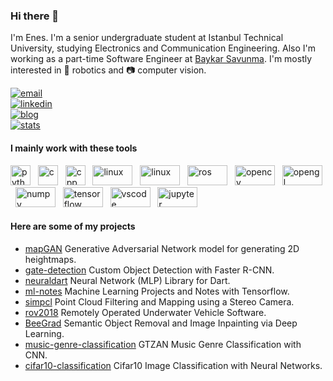 ### Hi there 👋

I'm Enes. I'm a senior undergraduate student at Istanbul Technical University, studying Electronics and Communication Engineering. Also I'm working as a part-time Software Engineer at [Baykar Savunma](https://www.baykarsavunma.com/index.php). I'm mostly interested in :robot: robotics and :camera: computer vision. 

[![email](https://img.shields.io/badge/mail-blue?style=flat&logo=gmail)](mailto:ensdmrg@gmail.com) <br>
[![linkedin](https://img.shields.io/badge/linkedin-red?style=flat&logo=linkedin)](https://www.linkedin.com/in/enesdemirag) <br>
[![blog](https://img.shields.io/badge/blog-yellow?style=flat&logo=medium)](https://ensdmrg.medium.com/) <br>
[![stats](https://img.shields.io/badge/stats-green?style=flat&logo=github)](https://profile-summary-for-github.com/user/enesdemirag) <br>

#### I mainly work with these tools
<img src="https://www.vectorlogo.zone/logos/python/python-icon.svg" alt="python" width="32" height="32"/> &nbsp;
<img src="https://uxwing.com/wp-content/themes/uxwing/download/07-design-and-development/c-program.svg" alt="c" width="32" height="32"/> &nbsp;
<img src="https://upload.wikimedia.org/wikipedia/commons/1/18/ISO_C%2B%2B_Logo.svg" alt="cpp" width="32" height="32"/> &nbsp;
<img src="https://www.vectorlogo.zone/logos/linux/linux-ar21.svg" alt="linux" width="64" height="32"/> &nbsp;
<img src="https://www.vectorlogo.zone/logos/git-scm/git-scm-ar21.svg" alt="linux" width="64" height="32"/> &nbsp;
<img src="https://raw.githubusercontent.com/ros-infrastructure/artwork/master/ros_logo.svg" alt="ros" width="64" height="32"/> &nbsp;
<img src="https://symbols.getvecta.com/stencil_90/38_opencv.cf28ccfdc8.svg" alt="opencv" width="64" height="32"/> &nbsp;
<img src="https://www.khronos.org/assets/images/api_logos/opengl.svg" alt="opengl" width="64" height="32"/> &nbsp;
<img src="https://www.vectorlogo.zone/logos/numpy/numpy-ar21.svg" alt="numpy" width="64" height="32" /> &nbsp;
<img src="https://www.vectorlogo.zone/logos/tensorflow/tensorflow-ar21.svg" alt="tensorflow" width="64" height="32" /> &nbsp;
<img src="https://www.vectorlogo.zone/logos/visualstudio_code/visualstudio_code-ar21.svg" alt="vscode" width="64" height="32"/> &nbsp;
<img src="https://www.vectorlogo.zone/logos/jupyter/jupyter-ar21.svg" alt="jupyter" width="64" height="32"/>

#### Here are some of my projects
- [mapGAN](https://github.com/enesdemirag/mapGAN) Generative Adversarial Network model for generating 2D heightmaps.
- [gate-detection](https://github.com/enesdemirag/gate-detection) Custom Object Detection with Faster R-CNN.
- [neuraldart](https://github.com/enesdemirag/neuraldart) Neural Network (MLP) Library for Dart.
- [ml-notes](https://github.com/enesdemirag/ml-notes) Machine Learning Projects and Notes with Tensorflow. 
- [simpcl](https://github.com/enesdemirag/simpcl) Point Cloud Filtering and Mapping using a Stereo Camera.
- [rov2018](https://github.com/iturov/rov2018) Remotely Operated Underwater Vehicle Software.
- [BeeGrad](https://github.com/BeeGrad/semantic-object-removal) Semantic Object Removal and Image Inpainting via Deep Learning.
- [music-genre-classification](https://github.com/enesdemirag/music-genre-classification) GTZAN Music Genre Classification with CNN.
- [cifar10-classification](https://github.com/enesdemirag/cifar10-classification) Cifar10 Image Classification with Neural Networks.
